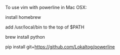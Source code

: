 To use vim with powerline in Mac OSX:

install homebrew

add /usr/local/bin to the top of $PATH

brew install python

pip install git+https://github.com/Lokaltog/powerline

